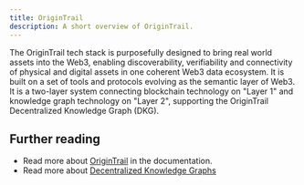 ```yaml
---
title: OriginTrail
description: A short overview of OriginTrail.
---
```


The OriginTrail tech stack is purposefully designed to bring real world assets into the Web3, enabling discoverability, verifiability and connectivity of physical and digital assets in one coherent Web3 data ecosystem. It is built on a set of tools and protocols evolving as the semantic layer of Web3. It is a two-layer system connecting blockchain technology on "Layer 1" and knowledge graph technology on "Layer 2", supporting the OriginTrail Decentralized Knowledge Graph (DKG). 

## Further reading

- Read more about [OriginTrail](https://docs.origintrail.io/) in the documentation.
- Read more about [Decentralized Knowledge Graphs](https://docs.origintrail.io/general/dkgintro)
